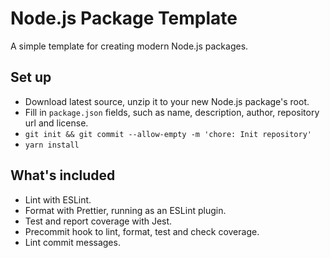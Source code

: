 # Node.js Package Template

A simple template for creating modern Node.js packages.

## Set up

- Download latest source, unzip it to your new Node.js package's root.
- Fill in `package.json` fields, such as name, description, author, repository url and license.
- `git init && git commit --allow-empty -m 'chore: Init repository'`
- `yarn install`

## What's included

- Lint with ESLint.
- Format with Prettier, running as an ESLint plugin.
- Test and report coverage with Jest.
- Precommit hook to lint, format, test and check coverage.
- Lint commit messages.
